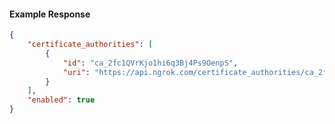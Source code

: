 <!-- Code generated for API Clients. DO NOT EDIT. -->

#### Example Response

```json
{
	"certificate_authorities": [
		{
			"id": "ca_2fc1QVrKjo1hi6q3Bj4Ps9OenpS",
			"uri": "https://api.ngrok.com/certificate_authorities/ca_2fc1QVrKjo1hi6q3Bj4Ps9OenpS"
		}
	],
	"enabled": true
}
```
